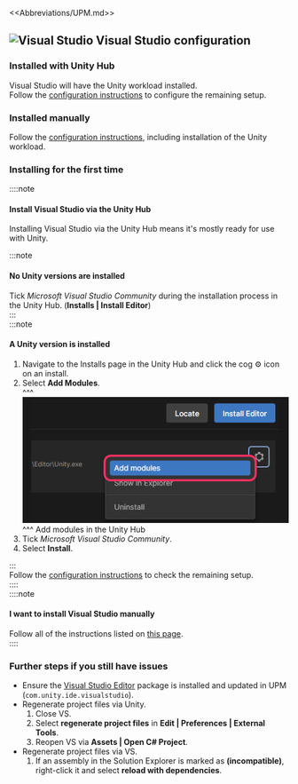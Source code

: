<<Abbreviations/UPM.md>>
## ![Visual Studio](/Images/visualstudio.svg) Visual Studio configuration
### Installed with Unity Hub
Visual Studio will have the Unity workload installed.  
Follow the [configuration instructions](https://docs.microsoft.com/en-us/visualstudio/gamedev/unity/get-started/getting-started-with-visual-studio-tools-for-unity#configure-unity-to-use-visual-studio) to configure the remaining setup.  

### Installed manually
Follow the [configuration instructions](https://docs.microsoft.com/en-us/visualstudio/gamedev/unity/get-started/getting-started-with-visual-studio-tools-for-unity#install-unity-support-for-visual-studio), including installation of the Unity workload.

### Installing for the first time
::::note  
#### Install Visual Studio via the Unity Hub
Installing Visual Studio via the Unity Hub means it's mostly ready for use with Unity.

:::note
#### No Unity versions are installed
Tick _Microsoft Visual Studio Community_ during the installation process in the Unity Hub. (**Installs | Install Editor**)  
:::  
:::note  
#### A Unity version is installed
1. Navigate to the Installs page in the Unity Hub and click the cog ⚙️ icon on an install.
1. Select **Add Modules**.  
   ^^^
   ![Add Modules](../../Unity%20Hub/add-modules.png)
   ^^^ Add modules in the Unity Hub
1. Tick _Microsoft Visual Studio Community_.
1. Select **Install**.

:::  
Follow the [configuration instructions](https://docs.microsoft.com/en-us/visualstudio/gamedev/unity/get-started/getting-started-with-visual-studio-tools-for-unity#configure-unity-to-use-visual-studio) to check the remaining setup.  
::::  
::::note  
#### I want to install Visual Studio manually
Follow all of the instructions listed on [this page](https://docs.microsoft.com/en-us/visualstudio/gamedev/unity/get-started/getting-started-with-visual-studio-tools-for-unity).  
::::

### Further steps if you still have issues

- Ensure the [Visual Studio Editor](https://docs.unity3d.com/Manual/com.unity.ide.visualstudio.html) package is installed and updated in UPM (`com.unity.ide.visualstudio`).
- Regenerate project files via Unity.
  1. Close VS.
  1. Select **regenerate project files** in **Edit | Preferences | External Tools**.
  1. Reopen VS via **Assets | Open C# Project**.
- Regenerate project files via VS.
  1. If an assembly in the Solution Explorer is marked as **(incompatible)**, right-click it and select **reload with dependencies**.